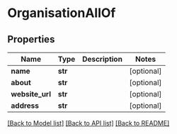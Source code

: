 # OrganisationAllOf

## Properties
Name | Type | Description | Notes
------------ | ------------- | ------------- | -------------
**name** | **str** |  | [optional] 
**about** | **str** |  | [optional] 
**website_url** | **str** |  | [optional] 
**address** | **str** |  | [optional] 

[[Back to Model list]](../README.md#documentation-for-models) [[Back to API list]](../README.md#documentation-for-api-endpoints) [[Back to README]](../README.md)


